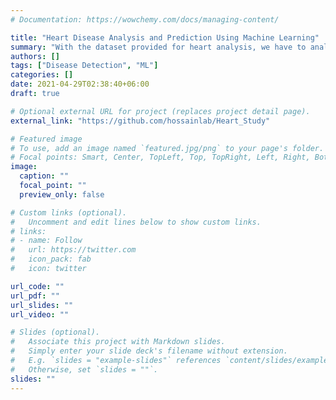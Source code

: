 ```yaml
---
# Documentation: https://wowchemy.com/docs/managing-content/

title: "Heart Disease Analysis and Prediction Using Machine Learning"
summary: "With the dataset provided for heart analysis, we have to analyze the possibilities of a heart attack based on various features, and then the prediction from the analysis will tell us whether an individual is prone to a heart attack."
authors: []
tags: ["Disease Detection", "ML"]
categories: []
date: 2021-04-29T02:38:40+06:00
draft: true 

# Optional external URL for project (replaces project detail page).
external_link: "https://github.com/hossainlab/Heart_Study"

# Featured image
# To use, add an image named `featured.jpg/png` to your page's folder.
# Focal points: Smart, Center, TopLeft, Top, TopRight, Left, Right, BottomLeft, Bottom, BottomRight.
image:
  caption: ""
  focal_point: ""
  preview_only: false

# Custom links (optional).
#   Uncomment and edit lines below to show custom links.
# links:
# - name: Follow
#   url: https://twitter.com
#   icon_pack: fab
#   icon: twitter

url_code: ""
url_pdf: ""
url_slides: ""
url_video: ""

# Slides (optional).
#   Associate this project with Markdown slides.
#   Simply enter your slide deck's filename without extension.
#   E.g. `slides = "example-slides"` references `content/slides/example-slides.md`.
#   Otherwise, set `slides = ""`.
slides: ""
---
```

